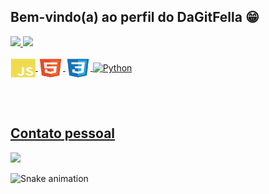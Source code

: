 ## Bem-vindo(a) ao perfil do DaGitFella 😁

 <div>
   <a href="https://github.com/DaGitFella">
   <img height="180em" src="https://github-readme-stats.vercel.app/api?username=DaGitFella&show_icons=true&theme=synthwave&include_all_commits=true&count_private=true"/>
   <img height="180em" src="https://github-readme-stats.vercel.app/api/top-langs/?username=DaGitFella&layout=compact&langs_count=6&theme=synthwave"/>

</div>
<div style="display: inline_block"><br>
  <img align="center" alt="Js" height="30" width="40" src="https://raw.githubusercontent.com/devicons/devicon/master/icons/javascript/javascript-plain.svg">
  <img align="center" alt="HTML" height="30" width="40" src="https://raw.githubusercontent.com/devicons/devicon/master/icons/html5/html5-original.svg">
  <img align="center" alt="CSS" height="30" width="40" src="https://raw.githubusercontent.com/devicons/devicon/master/icons/css3/css3-original.svg">
  <img align="center" alt="Python" height="30" width="40" src="https://cdn.jsdelivr.net/gh/devicons/devicon/icons/python/python-plain.svg" /
</div>
 
 <br><br>
  ## Contato pessoal
 
<div> 
 <a href = "mailto:davibezerra123457@gmail.com"><img src="https://img.shields.io/badge/-Gmail-%23333?style=for-the-badge&logo=gmail&logoColor=white" target="_blank"></a>
  
  ![Snake animation](https://github.com/DaGitFella/DaGitFella/blob/output/github-contribution-grid-snake.svg)

</div>
